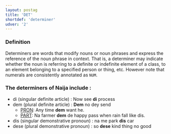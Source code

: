 ```yaml
---
layout: postag
title: 'DET'
shortdef: 'determiner'
udver: '2'
---
```


### Definition

Determiners are words that modify nouns or noun phrases and express the reference of the noun phrase in context. That is, a determiner may indicate whether the noun is referring to a definite or indefinite element of a class, to an element belonging to a specified person or thing, etc.
However note that numerals are consistently annotated as `NUM`.

### The determiners of Naija include :

- di (singular definite article) : Now see <b>di</b> process
- dem (plural definite article) : <b>Dem</b> no dey send
  - [PRON](): Any time <b>dem</b> want he.
  - [PART](): Na farmer <b>dem</b> de happy pass when rain fall like dis.
- dis (singular demonstrative pronoun) : na me park <b>dis</b> car
- dese (plural demonstrative pronoun) : so <b>dese</b> kind thing no good

